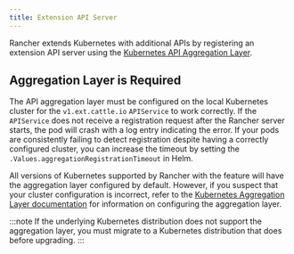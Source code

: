 ```yaml
---
title: Extension API Server
---
```


<head>
  <link rel="canonical" href="https://ranchermanager.docs.rancher.com/api/extension-apiserver"/>
</head>

Rancher extends Kubernetes with additional APIs by registering an extension API server using the [Kubernetes API Aggregation Layer](https://kubernetes.io/docs/concepts/extend-kubernetes/api-extension/apiserver-aggregation/).

## Aggregation Layer is Required

The API aggregation layer must be configured on the local Kubernetes cluster for the `v1.ext.cattle.io` `APIService` to work correctly. If the `APIService` does not receive a registration request after the Rancher server starts, the pod will crash with a log entry indicating the error. If your pods are consistently failing to detect registration despite having a correctly configured cluster, you can increase the timeout by setting the `.Values.aggregationRegistrationTimeout` in Helm.

All versions of Kubernetes supported by Rancher with the feature will have the aggregation layer configured by default. However, if you suspect that your cluster configuration is incorrect, refer to the [Kubernetes Aggregation Layer documentation](https://kubernetes.io/docs/tasks/extend-kubernetes/configure-aggregation-layer/) for information on configuring the aggregation layer.

:::note
If the underlying Kubernetes distribution does not support the aggregation layer, you must migrate to a Kubernetes distribution that does before upgrading.
:::
